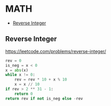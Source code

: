 # MATH

+ [Reverse Integer](#reverse-integer)
<!---->
## Reverse Integer

https://leetcode.com/problems/reverse-integer/

```python
rev = 0
is_neg = x < 0
x = abs(x)
while x != 0:
    rev = rev * 10 + x % 10
    x = x // 10
if rev > 2 ** 31 - 1:
    return 0
return rev if not is_neg else -rev
```

